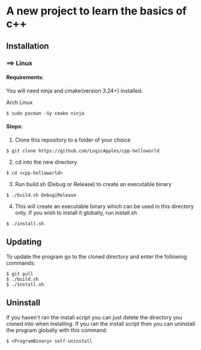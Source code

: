 # A new project to learn the basics of c++

## Installation
### ==> Linux
#### Requirements:
You will need ninja and cmake(version 3.24+) installed.

Arch Linux
```shell
$ sudo pacman -Sy cmake ninja
```

#### Steps:
1. Clone this repository to a folder of your choice
```shell
$ git clone https://github.com/LogicApples/cpp-helloworld
```
2. cd into the new directory
```shell
$ cd <cpp-helloworld>
```
3. Run build.sh (Debug or Release) to create an executable binary
```shell
$ ./build.sh Debug|Release
```
4. This will create an executable binary which can be used in this directory only. If you wish to install it globally, run install.sh
```shell
$ ./install.sh
```

## Updating
To update the program go to the cloned directory and enter the following commands:
```shell
$ git pull
$ ./build.sh
$ ./install.sh
```

## Uninstall
If you haven't ran the install script you can just delete the directory you cloned into when installing.
If you ran the install script then you can uninstall the program globally with this command:
```shell
$ <ProgramBinary> self-uninstall
```